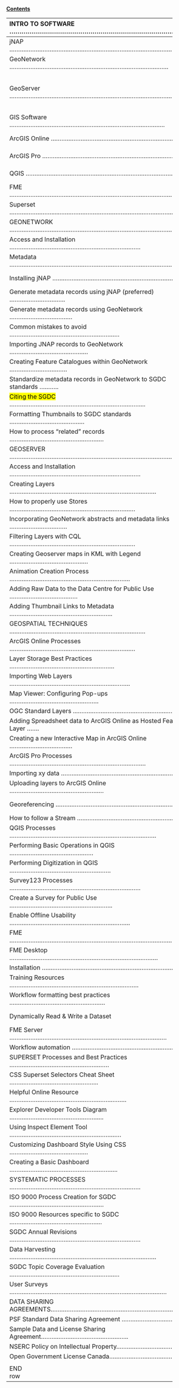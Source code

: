 **<u>Contents</u>**

<table style="width:87%;">
<colgroup>
<col style="width: 1%" />
<col style="width: 29%" />
<col style="width: 2%" />
<col style="width: 54%" />
</colgroup>
<thead>
<tr>
<th colspan="3" style="text-align: left;">INTRO TO SOFTWARE …………………………………………………………………………</th>
<th style="text-align: right;"><a href="https://pacificsalmonfoundation-my.sharepoint.com/:f:/g/personal/psalinasruiz_psf_ca/EoKumrwJnZ9NjEgYFWLWDyEB1qYV73_cv0rIZVGLdzsbig?e=VMrdu9">100</a></th>
</tr>
</thead>
<tbody>
<tr>
<td colspan="3" style="text-align: left;">jNAP …………………………………………………………………………………..……</td>
<td style="text-align: right;"><a href="https://pacificsalmonfoundation-my.sharepoint.com/:w:/g/personal/psalinasruiz_psf_ca/EY412b69vnFDvIQa-B5FGHcBpRAd0_CJrr23Ox_n42WPyw?e=fajGkR">100-F10</a></td>
</tr>
<tr>
<td colspan="3" style="text-align: left;">GeoNetwork ………………………………………………………………………….……</td>
<td style="text-align: right;"><a href="https://pacificsalmonfoundation-my.sharepoint.com/:w:/g/personal/psalinasruiz_psf_ca/ES2ybFrHZK9Eo89C2hXyVQcBwlcloRWFa8_NNweeYvSYBg?e=laDiTo">100-F20</a></td>
</tr>
<tr>
<td colspan="3" style="text-align: left;">GeoServer …………………………………………………………………………………</td>
<td style="text-align: right;"><table>
<colgroup>
<col style="width: 100%" />
</colgroup>
<thead>
<tr>
<th style="text-align: right;"><a href="https://pacificsalmonfoundation-my.sharepoint.com/:w:/g/personal/psalinasruiz_psf_ca/EdsORLE8My1Kvg6uDw6WlKkBgobyGfP9kpF38p0WrdKOhQ?e=93t6oq">100-F30</a> <a href="https://pacificsalmonfoundation-my.sharepoint.com/:w:/g/personal/psalinasruiz_psf_ca/EdsORLE8My1Kvg6uDw6WlKkBgobyGfP9kpF38p0WrdKOhQ?e=93t6oq">F</a></th>
</tr>
</thead>
<tbody>
</tbody>
</table></td>
</tr>
<tr>
<td colspan="3" style="text-align: left;">GIS Software ……………………………………………………………………………..</td>
<td style="text-align: right;"><a href="https://pacificsalmonfoundation-my.sharepoint.com/:w:/g/personal/psalinasruiz_psf_ca/EXl78n5r5JBPluA_lPLwFzsBvH8-Cl2LQ3QDbiqzS0JK6w?e=4TaFZ8">100-F40</a></td>
</tr>
<tr>
<td colspan="3" style="text-align: left;">ArcGIS Online ……………………………………………………………………..</td>
<td style="text-align: right;"><a href="https://pacificsalmonfoundation-my.sharepoint.com/:w:/g/personal/psalinasruiz_psf_ca/EdYdF1_S5wRMh_cd12EkLxQBPXxfZ-gWGI9J9E1vsGBw2w?e=Hyhe5t">100-F50</a></td>
</tr>
<tr>
<td colspan="3" style="text-align: left;">ArcGIS Pro …………………………………………………………………………</td>
<td style="text-align: right;"><a href="https://pacificsalmonfoundation-my.sharepoint.com/:w:/g/personal/psalinasruiz_psf_ca/Ea4Y5tvwWBhFubCJECoyydIBiwzw5RdWcl_XWo5ecFkzVg?e=bbXvYK">100-F60</a></td>
</tr>
<tr>
<td colspan="3" style="text-align: left;">QGIS ………………………………………………………………………………..</td>
<td style="text-align: right;"><a href="https://pacificsalmonfoundation-my.sharepoint.com/:w:/g/personal/psalinasruiz_psf_ca/EQYcXEmjoUpEq3Nb1z978sgBCWt2GXJo7QyXFeHa2xDsdw?e=FzXZhZ">100-F70</a></td>
</tr>
<tr>
<td colspan="3" style="text-align: left;">FME ………………………………………………………………………………………..</td>
<td style="text-align: right;"><a href="https://pacificsalmonfoundation-my.sharepoint.com/:w:/g/personal/psalinasruiz_psf_ca/EV8-XRutKZFAjqb_QcfYXGoBbsUMUY5HqtH1z_hTmDrzgQ?e=qEHaqG">100-F80</a></td>
</tr>
<tr>
<td colspan="3" style="text-align: left;">Superset …………………….....…………………………………………………………..</td>
<td style="text-align: right;"><a href="https://pacificsalmonfoundation-my.sharepoint.com/:w:/g/personal/psalinasruiz_psf_ca/EV8-XRutKZFAjqb_QcfYXGoBbsUMUY5HqtH1z_hTmDrzgQ?e=FflEJP">100-F90</a></td>
</tr>
<tr>
<td colspan="3" style="text-align: left;">GEONETWORK …………………………………………………………………………………</td>
<td style="text-align: right;"><a href="https://pacificsalmonfoundation-my.sharepoint.com/:f:/g/personal/psalinasruiz_psf_ca/EpiqBsCoY1xJjO_0cDmKw6MBJ9cC-ojQnN4LlKnVpbSB7Q?e=U3JUWE">110</a></td>
</tr>
<tr>
<td colspan="3" style="text-align: left;">Access and Installation …………………………………………………………………</td>
<td style="text-align: right;"><a href="https://pacificsalmonfoundation-my.sharepoint.com/:w:/g/personal/psalinasruiz_psf_ca/EW5CQOXAysNNhqExQVa2iOwBbd78mGvlVN8uG_Vq3kX9AQ?e=Eh8gKj">110-08</a></td>
</tr>
<tr>
<td colspan="3" style="text-align: left;">Metadata …………………………………………………………………………………</td>
<td style="text-align: right;"><a href="https://pacificsalmonfoundation-my.sharepoint.com/:w:/g/personal/psalinasruiz_psf_ca/EQUjnCbTMVdKnMrDvyKd8F4Bkq1VCu9vis9tuzxJm1ukBg?e=HHNvbu">110-F30</a></td>
</tr>
<tr>
<td colspan="3" style="text-align: left;">Installing jNAP ……………………………………………………………………</td>
<td style="text-align: right;"><a href="https://pacificsalmonfoundation-my.sharepoint.com/:w:/g/personal/psalinasruiz_psf_ca/EWbWp7hx93FNnGXgBlV46OQBhwrUztMWwM6eVcd1n0wAWw?e=BgpgNv">110-04</a></td>
</tr>
<tr>
<td colspan="3" style="text-align: left;">Generate metadata records using jNAP (preferred) …………………………..</td>
<td style="text-align: right;"><a href="https://pacificsalmonfoundation-my.sharepoint.com/:w:/g/personal/psalinasruiz_psf_ca/EeSaKtXCj8lIhjJWGWIU0qUByVNnXyTy46MCbBOY2OOUYQ?e=xjnckS">110-01</a></td>
</tr>
<tr>
<td colspan="3" style="text-align: left;">Generate metadata records using GeoNetwork ………………………………</td>
<td style="text-align: right;"><a href="https://pacificsalmonfoundation-my.sharepoint.com/:w:/g/personal/psalinasruiz_psf_ca/EajwlONtn95FmdY2P3nKr7UByCYErVEdlXwCVdw3RNRIEQ?e=yZk13D">110-05</a></td>
</tr>
<tr>
<td colspan="3" style="text-align: left;">Common mistakes to avoid ………………………………………………………</td>
<td style="text-align: right;"><a href="https://pacificsalmonfoundation-my.sharepoint.com/:w:/g/personal/psalinasruiz_psf_ca/EVV8TdKpmaBEhFWzLZfLqgkB705aoZ-RU3wNEGOm3coEUQ?e=RCn3zi">110-F10</a></td>
</tr>
<tr>
<td colspan="3" style="text-align: left;">Importing JNAP records to GeoNetwork ………………………………………</td>
<td style="text-align: right;"><a href="https://pacificsalmonfoundation-my.sharepoint.com/:w:/g/personal/psalinasruiz_psf_ca/EW725gp5wPZOlKlE9QqDAfEB83c821X60tvmAFnFsSSmzA?e=BlqCQe">110-02</a></td>
</tr>
<tr>
<td colspan="3" style="text-align: left;">Creating Feature Catalogues within GeoNetwork ……………………………</td>
<td style="text-align: right;"><a href="https://pacificsalmonfoundation-my.sharepoint.com/:w:/g/personal/psalinasruiz_psf_ca/EZBRG4bfBKVBoLQhIUkYWfUBlUY8UyXgV7o1Qy66Revh2A?e=5yCNsg">110-0</a>7</td>
</tr>
<tr>
<td colspan="3" style="text-align: left;">Standardize metadata records in GeoNetwork to SGDC standards ………..</td>
<td style="text-align: right;"><a href="https://pacificsalmonfoundation-my.sharepoint.com/:w:/g/personal/psalinasruiz_psf_ca/EdlYTBgfCqdKmNgEIY6JqQMBPIXGjcBLzHHX4_E26C1nHg?e=if2brE">110-03</a></td>
</tr>
<tr>
<td colspan="3" style="text-align: left;"><mark>Citing the SGDC</mark> …………………………………………………………………...</td>
<td style="text-align: right;"><a href="https://pacificsalmonfoundation-my.sharepoint.com/:w:/g/personal/psalinasruiz_psf_ca/EY9K0HaOnzBIlsgp4491V6IBVo9uEW_SQOt5bhwsCMjC2A?e=CWv04s">110-F20</a></td>
</tr>
<tr>
<td colspan="3" style="text-align: left;">Formatting Thumbnails to SGDC standards ….…………………………………</td>
<td style="text-align: right;"><a href="https://pacificsalmonfoundation-my.sharepoint.com/:w:/g/personal/psalinasruiz_psf_ca/EQdIk9uxw4dLhZiYUZNMFgkBGcktBKNOGNw0tCPr_BFmhg?e=2AAiAj">110-0</a>6</td>
</tr>
<tr>
<td colspan="3" style="text-align: left;">How to process “related” records ………………………………………………</td>
<td style="text-align: right;">Xx</td>
</tr>
<tr>
<td colspan="3" style="text-align: left;">GEOSERVER ……………………………………………………………………………………</td>
<td style="text-align: right;">120</td>
</tr>
<tr>
<td colspan="3" style="text-align: left;">Access and Installation …………………………………………………………………</td>
<td style="text-align: right;">Xx</td>
</tr>
<tr>
<td colspan="3" style="text-align: left;">Creating Layers …………………………………………………………………………</td>
<td style="text-align: right;">Xx</td>
</tr>
<tr>
<td colspan="3" style="text-align: left;">How to properly use Stores ………………………………………………………………</td>
<td style="text-align: right;">Xx</td>
</tr>
<tr>
<td colspan="3" style="text-align: left;">Incorporating GeoNetwork abstracts and metadata links ……………………………</td>
<td style="text-align: right;">Xx</td>
</tr>
<tr>
<td colspan="3" style="text-align: left;">Filtering Layers with CQL ………………………………………………………………</td>
<td style="text-align: right;">Xx</td>
</tr>
<tr>
<td colspan="3" style="text-align: left;">Creating Geoserver maps in KML with Legend ………………………………………</td>
<td style="text-align: right;">xx</td>
</tr>
<tr>
<td colspan="3" style="text-align: left;">Animation Creation Process ……………………………………………………………</td>
<td style="text-align: right;">120-01</td>
</tr>
<tr>
<td colspan="3" style="text-align: left;">Adding Raw Data to the Data Centre for Public Use …………………………………</td>
<td style="text-align: right;">120-02</td>
</tr>
<tr>
<td colspan="3" style="text-align: left;">Adding Thumbnail Links to Metadata …………………………………………………..</td>
<td style="text-align: right;">120-03</td>
</tr>
<tr>
<td colspan="3" style="text-align: left;">GEOSPATIAL TECHNIQUES ...…………………………………………………………………</td>
<td style="text-align: right;">130</td>
</tr>
<tr>
<td colspan="3" style="text-align: left;">ArcGIS Online Processes ………………………………………………………………</td>
<td style="text-align: right;">xx</td>
</tr>
<tr>
<td colspan="3" style="text-align: left;">Layer Storage Best Practices ……………………………………………………</td>
<td style="text-align: right;">Xx</td>
</tr>
<tr>
<td colspan="3" style="text-align: left;">Importing Web Layers ……………………………………………………………</td>
<td style="text-align: right;">Xx</td>
</tr>
<tr>
<td colspan="3" style="text-align: left;">Map Viewer: Configuring Pop-ups ……………………………………………</td>
<td style="text-align: right;">Xx</td>
</tr>
<tr>
<td colspan="3" style="text-align: left;">OGC Standard Layers ..…………………………………………………………</td>
<td style="text-align: right;">Xx</td>
</tr>
<tr>
<td colspan="3" style="text-align: left;">Adding Spreadsheet data to ArcGIS Online as Hosted Feature Layer …….</td>
<td style="text-align: right;"><a href="https://pacificsalmonfoundation-my.sharepoint.com/:w:/g/personal/psalinasruiz_psf_ca/EZvxb84h69lJsfD8qZQnqHEBsQcyPX6Fq80xBk5QaMmIaQ?e=Yh5be2">130-01</a></td>
</tr>
<tr>
<td colspan="3" style="text-align: left;">Creating a new Interactive Map in ArcGIS Online ………………………………</td>
<td style="text-align: right;"><a href="https://pacificsalmonfoundation-my.sharepoint.com/:w:/g/personal/psalinasruiz_psf_ca/EUeVLJUS2CBIgN7LPOcZt8sBAA4dhSaQvno63OFlKf1jPA?e=tHK3Mu">130-02</a></td>
</tr>
<tr>
<td colspan="3" style="text-align: left;">ArcGIS Pro Processes ……………………………………………………………………</td>
<td style="text-align: right;">Xx</td>
</tr>
<tr>
<td colspan="3" style="text-align: left;">Importing xy data …………………………………………………………………</td>
<td style="text-align: right;">Xx</td>
</tr>
<tr>
<td colspan="3" style="text-align: left;">Uploading layers to ArcGIS Online ………………………………………………</td>
<td style="text-align: right;">Xx</td>
</tr>
<tr>
<td colspan="3" style="text-align: left;">Georeferencing ……………………………………………………………………</td>
<td style="text-align: right;"><a href="https://pacificsalmonfoundation-my.sharepoint.com/:w:/g/personal/psalinasruiz_psf_ca/EWKY4fJlxBFGntU-Yq9obPEBfO2LY4a_CHAiMbnnkNFdpg?e=Sb2Tbj">130-33</a></td>
</tr>
<tr>
<td colspan="3" style="text-align: left;">How to follow a Stream …………………………………………………………</td>
<td style="text-align: right;">xx</td>
</tr>
<tr>
<td colspan="3" style="text-align: left;">QGIS Processes …………………………………………………………………………</td>
<td style="text-align: right;">Xx</td>
</tr>
<tr>
<td colspan="3" style="text-align: left;">Performing Basic Operations in QGIS …………………………………………</td>
<td style="text-align: right;"><a href="https://pacificsalmonfoundation-my.sharepoint.com/:w:/g/personal/psalinasruiz_psf_ca/ERDn6SZ4JjpFnJaBsHhcKOsBvMGRpQ3PSO2WvzMu_yuu9A?e=RXSt8F">130-60</a></td>
</tr>
<tr>
<td colspan="3" style="text-align: left;">Performing Digitization in QGIS ………………………………………………….</td>
<td style="text-align: right;"><a href="https://pacificsalmonfoundation-my.sharepoint.com/:w:/g/personal/psalinasruiz_psf_ca/EQPlktRrbl9EocuBW0hEoPMBMahfoTIM1Snd9H_rnrrF1A?e=P9Sw8b">130-61</a></td>
</tr>
<tr>
<td colspan="3" style="text-align: left;">Survey123 Processes …………………………………………………………………</td>
<td style="text-align: right;">Xx</td>
</tr>
<tr>
<td colspan="3" style="text-align: left;">Create a Survey for Public Use …………………………………………………..</td>
<td style="text-align: right;"><a href="https://pacificsalmonfoundation-my.sharepoint.com/:w:/g/personal/psalinasruiz_psf_ca/EVs9rLPj2cBLi-AF3UBzc14BMuvtA4tSBNcKj-Aqpou7mA?e=QUVAxO">130-80</a></td>
</tr>
<tr>
<td colspan="3" style="text-align: left;">Enable Offline Usability ……………………………………………………………</td>
<td style="text-align: right;"><a href="https://pacificsalmonfoundation-my.sharepoint.com/:w:/g/personal/psalinasruiz_psf_ca/EbiS94yEUcBHqm_PoUniT5YBDyeeJiddkV-1sDChfftUpg?e=6MbyiI">130-81</a></td>
</tr>
<tr>
<td colspan="3" style="text-align: left;">FME ……………………………………………………………………………………………</td>
<td style="text-align: right;"><a href="https://pacificsalmonfoundation-my.sharepoint.com/:f:/g/personal/psalinasruiz_psf_ca/Ejispc0mD7dNtLAewqH1tBsBCqBMpjj3t-uT0ClghG4q9w?e=TdbBIT">140</a></td>
</tr>
<tr>
<td colspan="3" style="text-align: left;">FME Desktop .…………………………………………………………………………</td>
<td style="text-align: right;">Xx</td>
</tr>
<tr>
<td colspan="3" style="text-align: left;">Installation …………………………………………………………………………</td>
<td style="text-align: right;">xx</td>
</tr>
<tr>
<td colspan="3" style="text-align: left;">Training Resources ………………………….…….………………………………</td>
<td style="text-align: right;">Xx</td>
</tr>
<tr>
<td colspan="3" style="text-align: left;">Workflow formatting best practices ..……..………………………………………</td>
<td style="text-align: right;">Xx</td>
</tr>
<tr>
<td colspan="3" style="text-align: left;">Dynamically Read &amp; Write a Dataset</td>
<td style="text-align: right;"><a href="https://pacificsalmonfoundation-my.sharepoint.com/:w:/g/personal/psalinasruiz_psf_ca/EcB8BHyoXSNMhyb6xSD1RJoBYR7wWqy0uZ2qlJiNLqPCbw?e=Kyc8eB">140-01</a></td>
</tr>
<tr>
<td colspan="3" style="text-align: left;">FME Server ………………………………………………………………………………</td>
<td style="text-align: right;"><a href="https://pacificsalmonfoundation-my.sharepoint.com/:w:/g/personal/psalinasruiz_psf_ca/Eb06q9pAJStNv1cpaMz98yQB-Xe5eqGKaH24b0TN54-ZGQ?e=dv9BMP">140-F20</a></td>
</tr>
<tr>
<td colspan="3" style="text-align: left;">Workflow automation …………………………………………………………</td>
<td style="text-align: right;">xx</td>
</tr>
<tr>
<td colspan="3" style="text-align: left;">SUPERSET Processes and Best Practices …………………………………………………</td>
<td style="text-align: right;">Xx</td>
</tr>
<tr>
<td colspan="3" style="text-align: left;">CSS Superset Selectors Cheat Sheet …….……………………………………..</td>
<td style="text-align: right;"><a href="https://pacificsalmonfoundation-my.sharepoint.com/:w:/g/personal/psalinasruiz_psf_ca/EV2jOtmXM8lLnsTaeuAPGAoBV6f9HM2XQhmWRNTUTowf7A?e=OwVG3G">150-F10</a></td>
</tr>
<tr>
<td colspan="3" style="text-align: left;">Helpful Online Resource ………………………………………………….………</td>
<td style="text-align: right;"><a href="https://pacificsalmonfoundation-my.sharepoint.com/:w:/g/personal/psalinasruiz_psf_ca/EW-B312hGpNOqQ20GgcOJi0BJH1czQX-lA5wt1x0IMYzkg?e=mbGJxw">150-F20</a></td>
</tr>
<tr>
<td colspan="3" style="text-align: left;">Explorer Developer Tools Diagram ……………………………………………...</td>
<td style="text-align: right;"><a href="https://pacificsalmonfoundation-my.sharepoint.com/:u:/g/personal/psalinasruiz_psf_ca/EauCkbHGowhPo1-v6t5YUsoBFlms6KnnZxsVE-2dDjqAHg?e=WwLmcA">150-F30</a></td>
</tr>
<tr>
<td colspan="3" style="text-align: left;">Using Inspect Element Tool ……………………………………………………….</td>
<td style="text-align: right;"><a href="https://pacificsalmonfoundation-my.sharepoint.com/:w:/g/personal/psalinasruiz_psf_ca/EaoghdKj99BFh6mWLDeU2rQB3-DL1CwtVc9WJpJ58RJtxg?e=XbKYFS">150-01</a></td>
</tr>
<tr>
<td colspan="3" style="text-align: left;">Customizing Dashboard Style Using CSS ………………………………………</td>
<td style="text-align: right;"><a href="https://pacificsalmonfoundation-my.sharepoint.com/:w:/g/personal/psalinasruiz_psf_ca/EQp026sE5GNHjW9QC0jgYe8BYD4K3X2GSCvFOASB60SJPA?e=bcEQlU">150-02</a></td>
</tr>
<tr>
<td colspan="3" style="text-align: left;">Creating a Basic Dashboard ……………………………………………………..</td>
<td style="text-align: right;"><a href="https://pacificsalmonfoundation-my.sharepoint.com/:w:/g/personal/psalinasruiz_psf_ca/EQmjB3l--oBFnQHlAtboQUsB6SHqadYTdg-KMABEgEqEpg?e=hm58qf">150-03</a></td>
</tr>
<tr>
<td colspan="3" style="text-align: left;">SYSTEMATIC PROCESSES …………………………………………………………………</td>
<td style="text-align: right;">Xx</td>
</tr>
<tr>
<td colspan="3" style="text-align: left;">ISO 9000 Process Creation for SGDC ………………………………………………</td>
<td style="text-align: right;"><a href="https://pacificsalmonfoundation-my.sharepoint.com/:w:/g/personal/psalinasruiz_psf_ca/Eck55lVv7w9Fj1IIg7SaMMkBpTV8Qj3yyUPgPpnxYPVkBw?e=hQ5qJl">160-01</a></td>
</tr>
<tr>
<td colspan="3" style="text-align: left;">ISO 9000 Resources specific to SGDC ……………………………………………..</td>
<td style="text-align: right;"><a href="https://pacificsalmonfoundation-my.sharepoint.com/:f:/g/personal/psalinasruiz_psf_ca/Es3DM4Gq015HmC4PW5XIZYEBBu1pl9KaOaQfVKJVeg2CsA?e=LO1Ad0">160-F10</a></td>
</tr>
<tr>
<td colspan="3" style="text-align: left;">SGDC Annual Revisions …………………………………………………………………</td>
<td style="text-align: right;"><a href="https://pacificsalmonfoundation-my.sharepoint.com/:w:/g/personal/psalinasruiz_psf_ca/EZCArX88fbZGgWnoQ4PgDwQB6W9btwxQt5059OYu0iINng?e=joPnFe">160-F20</a></td>
</tr>
<tr>
<td colspan="3" style="text-align: left;">Data Harvesting …………………………………………………………………………</td>
<td style="text-align: right;">Xx</td>
</tr>
<tr>
<td colspan="3" style="text-align: left;">SGDC Topic Coverage Evaluation ………………………………………………………</td>
<td style="text-align: right;">Xx</td>
</tr>
<tr>
<td colspan="3" style="text-align: left;">User Surveys ………………………………………………………………………………</td>
<td style="text-align: right;">xx</td>
</tr>
<tr>
<td colspan="4" style="text-align: left;">DATA SHARING AGREEMENTS…………………………………………………………………</td>
</tr>
<tr>
<td colspan="4" style="text-align: left;">PSF Standard Data Sharing Agreement ………………………………………………</td>
</tr>
<tr>
<td colspan="4" style="text-align: left;">Sample Data and License Sharing Agreement…………………………………………..</td>
</tr>
<tr>
<td colspan="4" style="text-align: left;">NSERC Policy on Intellectual Property…………………………………………………</td>
</tr>
<tr>
<td colspan="4" style="text-align: left;">Open Government License Canada………………………………………………………</td>
</tr>
<tr>
<td colspan="3" style="text-align: left;"></td>
<td style="text-align: right;"></td>
</tr>
<tr>
<td style="text-align: left;">END row</td>
<td style="text-align: left;"></td>
<td style="text-align: left;"></td>
<td style="text-align: right;"></td>
</tr>
</tbody>
</table>
